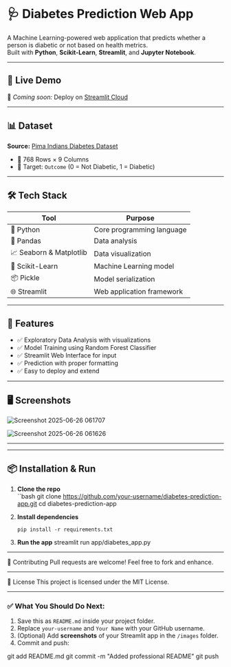 # 🩺 Diabetes Prediction Web App

A Machine Learning-powered web application that predicts whether a person is diabetic or not based on health metrics.  
Built with **Python**, **Scikit-Learn**, **Streamlit**, and **Jupyter Notebook**.

---

## 🚀 Live Demo

🧪 *Coming soon:* Deploy on [Streamlit Cloud](https://share.streamlit.io)

---

## 📊 Dataset

**Source:** [Pima Indians Diabetes Dataset](https://www.kaggle.com/datasets/uciml/pima-indians-diabetes-database)

- 🔢 768 Rows × 9 Columns  
- 🎯 Target: `Outcome` (0 = Not Diabetic, 1 = Diabetic)

---

## 🛠️ Tech Stack

| Tool | Purpose |
|------|---------|
| 🐍 Python | Core programming language |
| 📘 Pandas | Data analysis |
| 📈 Seaborn & Matplotlib | Data visualization |
| 🤖 Scikit-Learn | Machine Learning model |
| 📦 Pickle | Model serialization |
| 🌐 Streamlit | Web application framework |

---

## 🧪 Features

- ✅ Exploratory Data Analysis with visualizations
- ✅ Model Training using Random Forest Classifier
- ✅ Streamlit Web Interface for input
- ✅ Prediction with proper formatting
- ✅ Easy to deploy and extend

---

## 🖥️ Screenshots



![Screenshot 2025-06-26 061707](https://github.com/user-attachments/assets/cc0dd723-3b7c-40e7-8502-aa0b128530c2)


![Screenshot 2025-06-26 061626](https://github.com/user-attachments/assets/f2e9c044-aef5-4af4-a55b-bb89c351cbc3)



---

---

## 📦 Installation & Run

1. **Clone the repo**  
``bash
git clone https://github.com/your-username/diabetes-prediction-app.git
cd diabetes-prediction-app

2. **Install dependencies**

       pip install -r requirements.txt

3. **Run the app**
      streamlit run app/diabetes_app.py


----
🤝 Contributing
Pull requests are welcome! Feel free to fork and enhance.

------


📜 License
This project is licensed under the MIT License.



---

### ✅ What You Should Do Next:

1. Save this as `README.md` inside your project folder.
2. Replace `your-username` and `Your Name` with your GitHub username.
3. (Optional) Add **screenshots** of your Streamlit app in the `/images` folder.
4. Commit and push:


git add README.md
git commit -m "Added professional README"
git push



